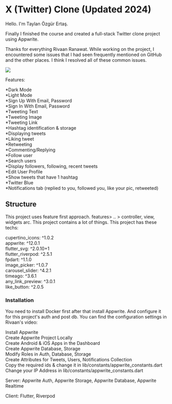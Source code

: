 # X (Twitter) Clone (Updated 2024)

Hello. I'm Taylan Özgür Ertaş. 

Finally I finished the course and created a full-stack Twitter clone project using Appwrite. 

Thanks for everything Rivaan Ranawat. While working on the project, I encountered some issues that I had seen frequently mentioned on GitHub and the other places. I think I resolved all of these common issues. 

![](https://resmim.net/cdn/2024/04/27/fohXwq.png)

Features: 

*Dark Mode <br>
*Light Mode <br>
*Sign Up With Email, Password <br>
*Sign In With Email, Password <br>
*Tweeting Text <br>
*Tweeting Image <br>
*Tweeting Link <br>
*Hashtag identification & storage <br>
*Displaying tweets <br>
*Liking tweet <br>
*Retweeting <br>
*Commenting/Replying <br>
*Follow user <br> 
*Search users <br>
*Display followers, following, recent tweets <br>
*Edit User Profile <br>
*Show tweets that have 1 hashtag <br>
*Twitter Blue <br>
*Notifications tab (replied to you, followed you, like your pic, retweeted) <br>

## Structure

This project uses feature first approach. features> .. > controller, view, widgets arc. This project contains a lot of things. This project has these techs: 

  cupertino_icons: ^1.0.2 <br>
  appwrite: ^12.0.1 <br>
  flutter_svg: ^2.0.10+1 <br>
  flutter_riverpod: ^2.5.1 <br>
  fpdart: ^1.1.0 <br>
  image_picker: ^1.0.7 <br>
  carousel_slider: ^4.2.1 <br>
  timeago: ^3.6.1 <br>
  any_link_preview: ^3.0.1 <br> 
  like_button: ^2.0.5 <br>

### Installation 

You need to install Docker first after that install Appwrite. And configure it for this project's auth and post db. 
You can find the configuration settings in Rivaan's video:

Install Appwrite <br>
Create Appwrite Project Locally <br>
Create Android & iOS Apps in the Dashboard <br>
Create Appwrite Database, Storage <br>
Modify Roles in Auth, Database, Storage <br>
Create Attributes for Tweets, Users, Notifications Collection <br>
Copy the required ids & change it in lib/constants/appwrite_constants.dart <br>
Change your IP Address in lib/constants/appwrite_constants.dart <br>

Server: Appwrite Auth, Appwrite Storage, Appwrite Database, Appwrite Realtime

Client: Flutter, Riverpod
